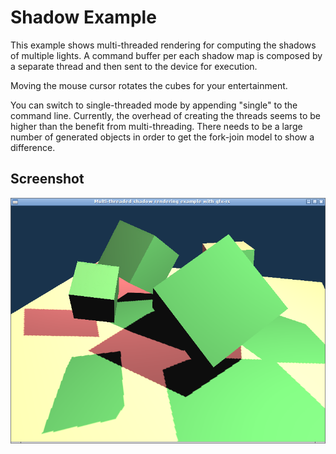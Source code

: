 <!--
    Copyright 2014 The Gfx-rs Developers.

    Licensed under the Apache License, Version 2.0 (the "License");
    you may not use this file except in compliance with the License.
    You may obtain a copy of the License at

        http://www.apache.org/licenses/LICENSE-2.0

    Unless required by applicable law or agreed to in writing, software
    distributed under the License is distributed on an "AS IS" BASIS,
    WITHOUT WARRANTIES OR CONDITIONS OF ANY KIND, either express or implied.
    See the License for the specific language governing permissions and
    limitations under the License.
-->

# Shadow Example

This example shows multi-threaded rendering for computing the shadows of
multiple lights. A command buffer per each shadow map is composed by a
separate thread and then sent to the device for execution.

Moving the mouse cursor rotates the cubes for your entertainment.

You can switch to single-threaded mode by appending "single" to the command
line. Currently, the overhead of creating the threads seems to be higher
than the benefit from multi-threading. There needs to be a large number of
generated objects in order to get the fork-join model to show a difference.

## Screenshot

![Shadow Example](screenshot.png)
